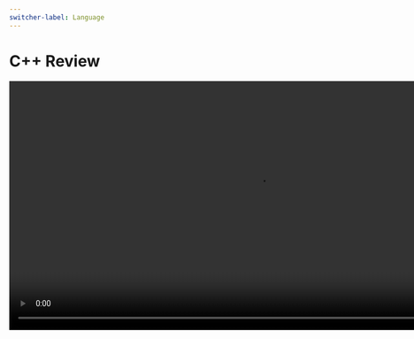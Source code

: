 ```yaml
---
switcher-label: Language
---
```


# C++ Review

<video src="https://youtu.be/SiBw7os-_zI?feature=shared" preview-src="oop1.jpeg" mini-player="true" width="900" />

<note>
<p>Definition</p>

<a href="https://youtu.be/m_MQYyJpIjg">Object-Oriented Programming</a> is a programming paradigm that revolves around the concept of objects, which are instances of classes. Classes are user-defined data types that encapsulate data and behavior. They allow us to model real-world entities and their interactions through the use of attributes (data) and methods (functions).

<i>Note: not all languages are built for OOP. But OOP can be injected into your code through a little creative programming</i>
</note>

<table>
<tr>
<td>Pros</td><td>Cons</td>
</tr>
<tr>
<td>
<deflist collapsible="true" default-state="collapsed">
<def title="Modularity">Code can be organized into self-contained objects, making it easier to understand and maintain.</def>
<def title="Reusability">Classes and objects promote code reuse, reducing redundant implementations.</def>
<def title="Encapsulation">Data hiding ensures that the internal representation of an object is hidden, and access to it is restricted to methods, promoting security and data integrity.</def>
<def title="Inheritance">Inheritance enables the creation of hierarchies and facilitates code sharing and extension.</def>
<def title="Polymorphism">Polymorphism allows objects of different classes to be treated as objects of a common superclass, promoting flexibility and generality.</def>
</deflist>
</td>
<td>
<deflist collapsible="true" default-state="collapsed">
<def title="Complexity">OOP can introduce additional complexity, especially for smaller projects where simpler paradigms might suffice.</def>
<def title="Overhead">It can lead to performance overhead due to dynamic dispatch and object creation.</def>
<def title="Learning Curve">Understanding and mastering OOP concepts can be challenging for beginners.</def>
</deflist>
</td>
</tr>
</table>

### Use Cases

<tip>
<p>OOP is widely used in various domains, such as software development, game development, simulation, and more. It helps in creating modular, maintainable, and extensible code.</p>
</tip>

## Example

> A car rental company needs to manage their fleet of cars. Each car has the following attributes: make, model, year, rental price per day, and availability status (whether the car is currently rented or available). The company wants a system where they can:
> 
> - Add a new car to the fleet.
> - Display information about all cars.
> - Check availability of a specific car by its make and model.
> - Update the availability of a car when it is rented out or returned.

### Breakdown

**Class Design:**
- A `Car` class will encapsulate the attributes and behaviors of a car.
- Attributes: `make`, `model`, `year`, `rentalPrice`, and `available`.
- Behaviors: Adding new cars, displaying details, checking availability, and updating the rental status.

**Core Functionalities:**
- The fleet will be stored in a collection (e.g., a vector of Car objects).
- Functions for adding cars, displaying the fleet, checking availability, and updating the status will be implemented.

### Pseudocode

```
Class Car:
    Attributes:
        - make (string)
        - model (string)
        - year (int)
        - rentalPrice (double)
        - available (bool)
    
    Methods:
        - Constructor to initialize car details
        - displayInfo() to display the car details
        - isAvailable() to check if the car is available
        - rentOut() to mark the car as rented
        - returnCar() to mark the car as available again

Function to add new car:
    Create a new Car object with provided details
    Add the Car object to the fleet

Function to display all cars:
    For each Car in the fleet, call displayInfo()

Function to check availability by make and model:
    Iterate through the fleet and check if any car matches the make and model
    If a match is found, return the availability status

Function to update rental status:
    Find the car by make and model
    If available, mark as rented out
    If rented, mark as available again
```

### Source Code

#### Header File : Car.h

A header file in C++ is a file that contains declarations of classes, functions, variables, and other entities that can be used in multiple source files. Header files typically have a `.h` extension and are included in source files using the `#include` directive. They help in organizing code, promoting reusability, and reducing redundancy by providing a central location for common declarations.

```c++
// Declaration of the Car class. It defines the class's attributes, methods, and constructor prototypes.

#ifndef CAR_H
#define CAR_H

#include <string>

class Car {
private:
    std::string make;
    std::string model;
    int year;
    double rentalPrice;
    bool available;

public:
    // Constructor
    Car(std::string mk, std::string mdl, int yr, double price, bool avail = true);

    // Method to display car information
    void displayInfo() const;

    // Method to check if the car is available
    bool isAvailable() const;

    // Method to rent the car out
    void rentOut();

    // Method to return the car
    void returnCar();

    // Method to check if a car matches a given make and model
    bool matches(std::string mk, std::string mdl) const;
};

#endif // CAR_H
```

#### Class Implementation : Car.cpp

```c++
// Implements the functions of the Car class. It includes Car.h to link the function prototypes with their implementations.

#include "Car.h"
#include <iostream>

// Constructor implementation
Car::Car(std::string mk, std::string mdl, int yr, double price, bool avail)
    : make(mk), model(mdl), year(yr), rentalPrice(price), available(avail) {}

// Method to display car information
void Car::displayInfo() const {
    std::cout << "Make: " << make << ", Model: " << model
              << ", Year: " << year << ", Rental Price: $" << rentalPrice
              << " per day, " << (available ? "Available" : "Rented") << std::endl;
}

// Method to check if the car is available
bool Car::isAvailable() const {
    return available;
}

// Method to rent the car out
void Car::rentOut() {
    if (available) {
        available = false;
        std::cout << make << " " << model << " has been rented out.\n";
    } else {
        std::cout << make << " " << model << " is already rented.\n";
    }
}

// Method to return the car
void Car::returnCar() {
    if (!available) {
        available = true;
        std::cout << make << " " << model << " has been returned and is now available.\n";
    } else {
        std::cout << make << " " << model << " is already available.\n";
    }
}

// Method to check if a car matches a given make and model
bool Car::matches(std::string mk, std::string mdl) const {
    return (make == mk && model == mdl);
}
```

#### Main Program : main.cpp

```c++
#include "Car.h"
#include <iostream>
#include <vector>
#include <string>

// Program logic, which uses the Car class to manage the fleet, is contained here. It includes Car.h to use the Car class and its methods.


// Function to add a new car to the fleet
void addCar(std::vector<Car>& fleet, std::string make, std::string model, int year, double price) {
    Car newCar(make, model, year, price);
    fleet.push_back(newCar);
    std::cout << "New car added to the fleet: " << make << " " << model << std::endl;
}

// Function to display all cars in the fleet
void displayFleet(const std::vector<Car>& fleet) {
    for (const auto& car : fleet) {
        car.displayInfo();
    }
}

// Function to check the availability of a specific car
void checkAvailability(const std::vector<Car>& fleet, std::string make, std::string model) {
    for (const auto& car : fleet) {
        if (car.matches(make, model)) {
            std::cout << make << " " << model << " is " 
                      << (car.isAvailable() ? "available." : "rented.") << std::endl;
            return;
        }
    }
    std::cout << make << " " << model << " is not in the fleet.\n";
}

// Function to update the rental status of a car
void updateRentalStatus(std::vector<Car>& fleet, std::string make, std::string model, bool renting) {
    for (auto& car : fleet) {
        if (car.matches(make, model)) {
            if (renting) {
                car.rentOut();
            } else {
                car.returnCar();
            }
            return;
        }
    }
    std::cout << "No car found with make " << make << " and model " << model << ".\n";
}

int main() {
    std::vector<Car> fleet;

    // Adding cars to the fleet
    addCar(fleet, "Toyota", "Corolla", 2020, 55.00);
    addCar(fleet, "Ford", "Mustang", 2019, 120.00);
    addCar(fleet, "Honda", "Civic", 2021, 60.00);

    // Displaying all cars in the fleet
    std::cout << "\nFleet information:\n";
    displayFleet(fleet);

    // Checking availability of a specific car
    std::cout << "\nChecking availability of Honda Civic:\n";
    checkAvailability(fleet, "Honda", "Civic");

    // Renting out a car
    std::cout << "\nRenting out Honda Civic:\n";
    updateRentalStatus(fleet, "Honda", "Civic", true);

    // Checking availability after renting
    std::cout << "\nChecking availability again of Honda Civic:\n";
    checkAvailability(fleet, "Honda", "Civic");

    // Returning the car
    std::cout << "\nReturning Honda Civic:\n";
    updateRentalStatus(fleet, "Honda", "Civic", false);

    return 0;
}

// Compile && Run Commands
// g++ -Wall -g main.cpp Car.cpp -o main && ./main
```

### Class Aspects

#### Encapsulation

Encapsulation refers to the bundling of data (variables) and methods (functions) that operate on that data into a single unit or class. It also controls the access to that data by restricting direct access to some components and allowing controlled access through public methods. This promotes data hiding and protects the internal state of an object from unintended interference.

Example:

In the `Car` class, the attributes like `make`, `model`, `year`, `rentalPrice`, and `available` are encapsulated within the class. They are marked as private to hide them from outside the class. The access to these attributes is controlled through public methods like `displayInfo()`, `isAvailable()`, `rentOut()`, and `returnCar()`.

```c++
class Car {
private:
    string make;
    string model;
    int year;
    double rentalPrice;
    bool available;

public:
    void displayInfo() const;
    bool isAvailable() const;
    void rentOut();
    void returnCar();
};
```

Encapsulation ensures that the internal details of the car's state (whether it's rented or available, or its rental price) can only be modified through well-defined interfaces (`rentOut()`, `returnCar()`), protecting the integrity of the object.

#### Abstraction

Abstraction is the concept of hiding complex details and exposing only the essential parts of an object to the outside world. It simplifies interaction with objects by allowing users to focus on what an object does rather than how it does it.

Example :

In the `Car` class, the internal workings of how a car is rented out or returned are abstracted away. The user of the class only needs to call the methods `rentOut()` and `returnCar()` without worrying about the details of how the availability status is updated.

```c++
// Method to rent the car out
void Car::rentOut() {
    if (available) {
        available = false;
        std::cout << make << " " << model << " has been rented out.\n";
    } else {
        std::cout << make << " " << model << " is already rented.\n";
    }
}

// Method to return the car
void Car::returnCar() {
    if (!available) {
        available = true;
        std::cout << make << " " << model << " has been returned and is now available.\n";
    } else {
        std::cout << make << " " << model << " is already available.\n";
    }
}
```

The abstraction here allows the user to rent or return cars by calling simple methods, hiding the underlying implementation details like how the available status is updated.

#### Inheritance

Inheritance is a mechanism by which one class (child or derived class) inherits the properties and behaviors (methods) of another class (parent or base class). This allows for code reuse and the creation of more specific subclasses from general ones.

Example:

Although the provided example does not demonstrate inheritance explicitly, suppose we extend the `Car` class to include different types of cars like `LuxuryCar` or `SUV`, we could use inheritance:

```c++
class LuxuryCar : public Car {
private:
    bool chauffeurService;

public:
    LuxuryCar(string mk, string mdl, int yr, double price, bool chauffeur = false)
        : Car(mk, mdl, yr, price), chauffeurService(chauffeur) {}

    void displayLuxuryFeatures() const {
        cout << (chauffeurService ? "Includes chauffeur service.\n" : "No chauffeur service.\n");
    }
};
```

`LuxuryCar` is inheriting the attributes and behaviors of the `Car` class, and it also adds a new feature, `chauffeurService`. This is an example of how inheritance allows us to build more specific versions of a base class.

#### Polymorphism

Polymorphism is the ability of different classes to be treated as instances of the same base class. The most common types are:

- Compile-time polymorphism (e.g., method overloading).
- Run-time polymorphism (e.g., method overriding using inheritance).
- 
Polymorphism allows one interface to be used for different underlying data types, letting a function handle different types of objects.

Example:

In the context of the car rental system, suppose we extend the example to use polymorphism. We could have a `Car` class with a virtual function `displayInfo()`, and derived classes like `LuxuryCar` and `SUV` that override `displayInfo()`.

```c++
class Car {
public:
    virtual void displayInfo() const {
        cout << "Basic Car Info\n";
    }
};

class LuxuryCar : public Car {
public:
    void displayInfo() const override {
        cout << "Luxury Car with advanced features.\n";
    }
};

void showCarDetails(Car* car) {
    car->displayInfo();
}

int main() {
    Car basicCar;
    LuxuryCar luxuryCar;

    showCarDetails(&basicCar);   // Output: Basic Car Info
    showCarDetails(&luxuryCar);  // Output: Luxury Car with advanced features
}
```

The function `showCarDetails()` uses run-time polymorphism (virtual function `displayInfo()`) to call the appropriate `displayInfo()` method based on the actual object type (`Car` or `LuxuryCar`), despite receiving a pointer of type `Car*`.



